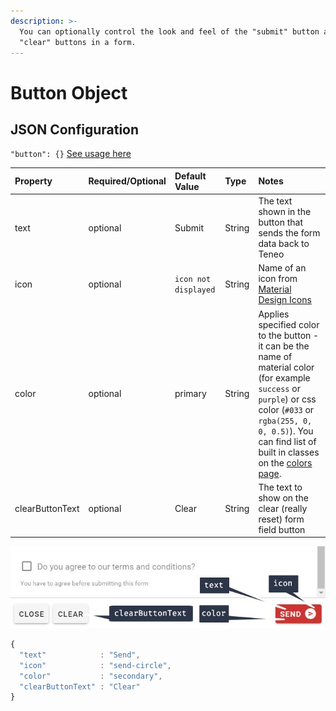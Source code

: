 ```yaml
---
description: >-
  You can optionally control the look and feel of the "submit" button and
  "clear" buttons in a form.
---
```


# Button Object

## JSON Configuration

`"button": {}` [See usage here](./#component-configuration)

| Property | Required/Optional | Default Value | Type | Notes |
| :--- | :--- | :--- | :--- | :--- |
| text | optional | Submit | String | The text shown in the button that sends the form data back to Teneo |
| icon | optional | `icon not displayed` | String | Name of an icon from [Material Design Icons](https://materialdesignicons.com/) |
| color | optional | primary | String |  Applies specified color to the button - it can be the name of material color \(for example `success` or `purple`\) or css color \(`#033` or `rgba(255, 0, 0, 0.5)`\). You can find list of built in classes on the [colors page](https://vuetifyjs.com/styles/colors#material-colors). |
| clearButtonText | optional | Clear | String | The text to show on the clear \(really reset\) form field button |

![](../../../../.gitbook/assets/button.jpg)

```javascript
{
  "text"            : "Send",
  "icon"            : "send-circle",
  "color"           : "secondary",
  "clearButtonText" : "Clear"
}
```

